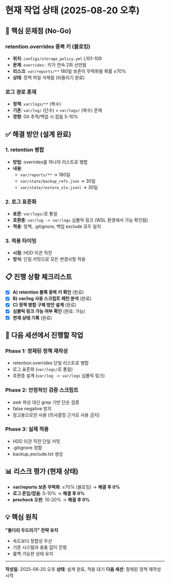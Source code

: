 # 현재 작업 상태 (2025-08-20 오후)

## 🚨 핵심 문제점 (No-Go)

### **retention.overrides 중복 키 (블로킹)**
- **위치**: `configs/storage_policy.yml` L101-109
- **문제**: `overrides:` 키가 연속 2회 선언됨
- **리스크**: `var/reports/**` 180일 보존이 무력화될 확률 ≥70%
- **상태**: 정책 파일 삭제됨 (되돌리기 완료)

### **로그 경로 혼재**
- **정책**: `var/logs/**` (복수)
- **기존**: `var/log/` (단수) + `var/logs/` (복수) 혼재
- **영향**: Git 추적/백업 시 잡음 5-10%

## ✅ 해결 방안 (설계 완료)

### **1. retention 병합**
- **방법**: overrides를 하나의 리스트로 병합
- **내용**:
  - `var/reports/**` → 180일
  - `var/state/backup_refs.json` → 30일
  - `var/state/restore_slo.jsonl` → 30일

### **2. 로그 표준화**
- **표준**: `var/logs/`로 통일
- **호환층**: `var/log -> var/logs` 심볼릭 링크 (WSL 환경에서 가능 확인됨)
- **적용**: 정책, .gitignore, 백업 exclude 모두 일치

### **3. 적용 타이밍**
- **시점**: HDD 이관 직전
- **방식**: 단일 커밋으로 모든 변경사항 적용

## 📋 진행 상황 체크리스트

- [x] **A) retention 블록 중복 키 확인** (완료)
- [x] **B) var/log 사용 스크립트 패턴 분석** (완료)
- [x] **C) 정책 병합 구체 방안 설계** (완료)
- [x] **심볼릭 링크 가능 여부 확인** (완료: 가능)
- [x] **현재 상태 기록** (완료)

## 🚀 다음 세션에서 진행할 작업

### **Phase 1: 정제된 정책 재작성**
- retention.overrides 단일 리스트로 병합
- 로그 표준화 (`var/logs/`로 통일)
- 호환층 설계 (`var/log -> var/logs` 심볼릭 링크)

### **Phase 2: 안정적인 검증 스크립트**
- awk 파싱 대신 grep 기반 단순 검증
- false negative 방지
- 참고용으로만 사용 (의사결정 근거로 사용 금지)

### **Phase 3: 실제 적용**
- HDD 이관 직전 단일 커밋
- .gitignore 정합
- backup_exclude.txt 생성

## 📊 리스크 평가 (현재 상태)

- **var/reports 보존 무력화**: ≥70% (블로킹) → **해결 후 0%**
- **로그 혼입/잡음**: 5-10% → **해결 후 0%**
- **precheck 오판**: 10-20% → **해결 후 0%**

## 💡 핵심 원칙

**"돌다리 두드리기" 전략 유지**
- 속도보다 정합성 우선
- 기존 시스템과 충돌 없이 진행
- 롤백 가능한 상태 유지

---
**작성일**: 2025-08-20 오후
**상태**: 설계 완료, 적용 대기
**다음 세션**: 정제된 정책 재작성 시작

